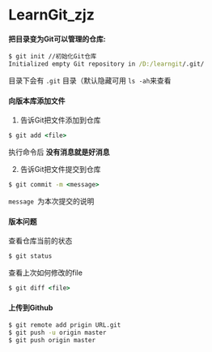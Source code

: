 # LearnGit_zjz

#### 把目录变为Git可以管理的仓库:

```cmd
$ git init //初始化Git仓库
Initialized empty Git repository in /D:/learngit/.git/
```

 目录下会有 `.git` 目录（默认隐藏可用 `ls -ah`来查看

#### 向版本库添加文件

1. 告诉Git把文件添加到仓库

```cmd
$ git add <file> 
```

执行命令后  **没有消息就是好消息**  

2. 告诉Git把文件提交到仓库

```cmd
$ git commit -m <message>
```

`message `为本次提交的说明

#### 版本问题

查看仓库当前的状态

```cmd
$ git status
```

查看上次如何修改的file

```cmd
$ git diff <file>
```





#### 上传到Github

```cmd
$ git remote add prigin URL.git
$ git push -u origin master
$ git push origin master
```

